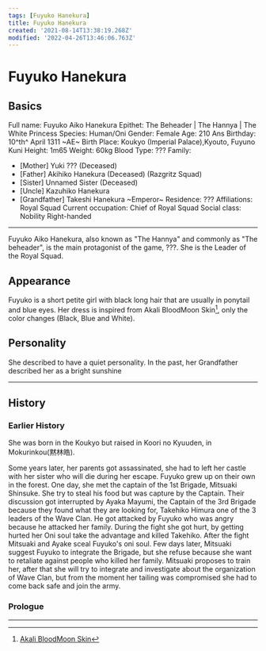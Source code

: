 ```yaml
---
tags: [Fuyuko Hanekura]
title: Fuyuko Hanekura
created: '2021-08-14T13:38:19.268Z'
modified: '2022-04-26T13:46:06.763Z'
---
```


# Fuyuko Hanekura 
## Basics
Full name: Fuyuko Aiko Hanekura
Epithet: The Beheader | The Hannya | The White Princess
Species: Human/Oni 
Gender: Female
Age: 210 Ans
Birthday: 10^th^ April 1311 ~AE~
Birth Place: Koukyo (Imperial Palace),Kyouto, Fuyuno Kuni
Height: 1m65
Weight: 60kg
Blood Type: ???
Family: 
- [Mother] Yuki ???  (Deceased)
- [Father] Akihiko Hanekura (Deceased) (Razgritz Squad)
- [Sister] Unnamed Sister (Deceased)
- [Uncle] Kazuhiko Hanekura
- [Grandfather] Takeshi Hanekura ~Emperor~
Residence: ???
Affiliations: Royal Squad
Current occupation: Chief of Royal Squad
Social class: Nobility
Right-handed
- - - -
Fuyuko Aiko Hanekura, also known as "The Hannya" and commonly as "The beheader", is the main protagonist of the game, ???. She is the Leader of the Royal Squad. 

## Appearance
Fuyuko is a short petite girl with black long hair that are usually in ponytail and blue eyes. Her dress is inspired from Akali BloodMoon Skin[^1], only the color changes (Black, Blue and White).

## Personality
She described to have a quiet personality. In the past, her Grandfather described her as a bright sunshine

- - - -

## History

### Earlier History
She was born in the Koukyo but raised in Koori no Kyuuden, in Mokurinkou(黙林皓).

Some years later, her parents got assassinated, she had to left her castle with her sister who will die during her escape. Fuyuko grew up on their own in the forest. One day, she met the captain of the 1st Brigade, Mitsuaki Shinsuke. She try to steal his food but was capture by the Captain. Their discussion got interrupted by Ayaka Mayumi, the Captain of the 3rd Brigade because they found what they are looking for, Takehiko Himura one of the 3 leaders of the Wave Clan. He got attacked by Fuyuko who was angry because he attacked her family. During the fight she got hurt, by getting hurted her Oni soul take the advantage and killed Takehiko. After the fight Mitsuaki and Ayake sceal Fuyuko's oni soul.
Few days later, Mitsuaki suggest Fuyuko to integrate the Brigade, but she refuse because she want to retaliate against people who killed her family. Mitsuaki proposes to train her, after that she will try to integrate and investigate about the organization of Wave Clan, but from the moment her tailing was compromised she had to come back safe and join the army.

### Prologue


- - - -
[^1]: [Akali BloodMoon Skin](https://static.wikia.nocookie.net/leagueoflegends/images/6/6e/Akali_BloodMoonSkin.jpg/revision/latest/scale-to-width-down/1000?cb=20180717204823)
